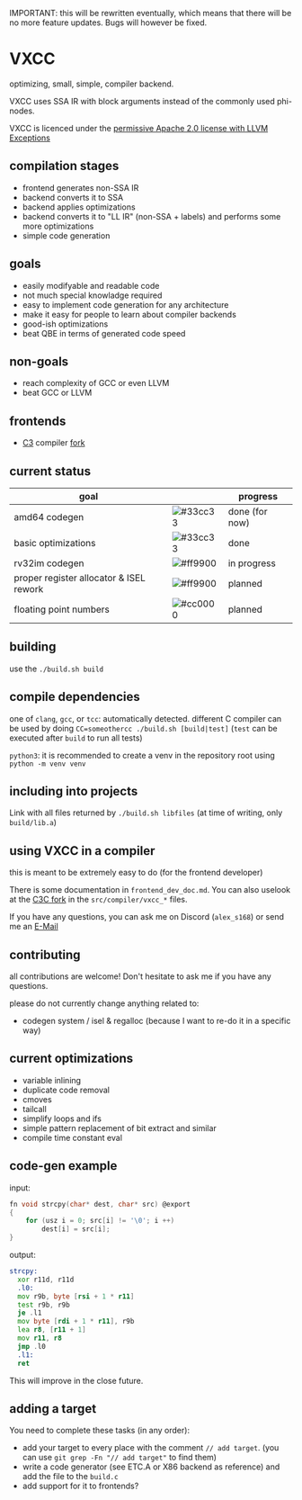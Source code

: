 IMPORTANT: this will be rewritten eventually, which means that there will be no more feature updates. Bugs will however be fixed.

# VXCC
optimizing, small, simple, compiler backend.

VXCC uses SSA IR with block arguments instead of the commonly used phi-nodes.

VXCC is licenced under the [permissive Apache 2.0 license with LLVM Exceptions](LICENCE)

## compilation stages
- frontend generates non-SSA IR
- backend converts it to SSA
- backend applies optimizations
- backend converts it to "LL IR" (non-SSA + labels) and performs some more optimizations
- simple code generation

## goals
- easily modifyable and readable code
- not much special knowladge required
- easy to implement code generation for any architecture
- make it easy for people to learn about compiler backends
- good-ish optimizations
- beat QBE in terms of generated code speed

## **non**-goals
- reach complexity of GCC or even LLVM
- beat GCC or LLVM

## frontends
- [C3](https://c3-lang.org/) compiler [fork](https://github.com/alex-s168/c3c)

## current status
| goal                                    |                                                          | progress       |
| --------------------------------------- | -------------------------------------------------------- | -------------- |
| amd64 codegen                           | ![#33cc33](https://placehold.co/15x15/33cc33/33cc33.png) | done (for now) |
| basic optimizations                     | ![#33cc33](https://placehold.co/15x15/33cc33/33cc33.png) | done           |
| rv32im codegen                          | ![#ff9900](https://placehold.co/15x15/ff9900/ff9900.png) | in progress    |
| proper register allocator & ISEL rework | ![#ff9900](https://placehold.co/15x15/ff9900/cc0000.png) | planned        |
| floating point numbers                  | ![#cc0000](https://placehold.co/15x15/cc0000/cc0000.png) | planned        |

## building
use the `./build.sh build`

## compile dependencies 
one of `clang`, `gcc`, or `tcc`: automatically detected. different C compiler can be used by doing `CC=someothercc ./build.sh [build|test]` (`test` can be executed after `build` to run all tests)

`python3`: it is recommended to create a venv in the repository root using `python -m venv venv`

## including into projects
Link with all files returned by `./build.sh libfiles` (at time of writing, only `build/lib.a`)

## using VXCC in a compiler
this is meant to be extremely easy to do (for the frontend developer)

There is some documentation in `frontend_dev_doc.md`.
You can also uselook at the [C3C fork](https://github.com/alex-s168/c3c) in the `src/compiler/vxcc_*` files.

If you have any questions, you can ask me on Discord (`alex_s168`) or send me an [E-Mail](mailto:alexandernutz68@gmail.com)

## contributing
all contributions are welcome! Don't hesitate to ask me if you have any questions.

please do not currently change anything related to:
- codegen system / isel & regalloc (because I want to re-do it in a specific way)

## current optimizations
- variable inlining
- duplicate code removal
- cmoves
- tailcall
- simplify loops and ifs
- simple pattern replacement of bit extract and similar
- compile time constant eval

## code-gen example
input:
```c
fn void strcpy(char* dest, char* src) @export 
{
    for (usz i = 0; src[i] != '\0'; i ++)
        dest[i] = src[i];
}
```
output:
```asm
strcpy:
  xor r11d, r11d
  .l0:
  mov r9b, byte [rsi + 1 * r11]
  test r9b, r9b
  je .l1
  mov byte [rdi + 1 * r11], r9b
  lea r8, [r11 + 1]
  mov r11, r8
  jmp .l0
  .l1:
  ret
```
This will improve in the close future.

## adding a target 
You need to complete these tasks (in any order):
- add your target to every place with the comment `// add target`.
  (you can use `git grep -Fn "// add target"` to find them)
- write a code generator (see ETC.A or X86 backend as reference) and add the file to the `build.c`
- add support for it to frontends?
